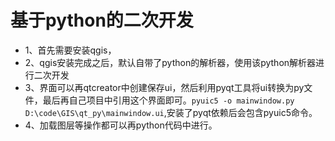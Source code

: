 # 基于python的二次开发
- 1、首先需要安装qgis，
- 2、qgis安装完成之后，默认自带了python的解析器，使用该python解析器进行二次开发
- 3、界面可以再qtcreator中创建保存ui，然后利用pyqt工具将ui转换为py文件，最后再自己项目中引用这个界面即可。`pyuic5 -o mainwindow.py D:\code\GIS\qt_py\mainwindow.ui`,安装了pyqt依赖后会包含pyuic5命令。
- 4、加载图层等操作都可以再python代码中进行。
